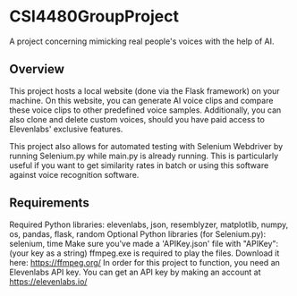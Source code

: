 # CSI4480GroupProject
A project concerning mimicking real people's voices with the help of AI.
## Overview

This project hosts a local website (done via the Flask framework) on your machine. On this website, you can generate AI voice clips and compare these voice clips to other predefined voice samples. Additionally, you can also clone and delete custom voices, should you have paid access to Elevenlabs' exclusive features.

This project also allows for automated testing with Selenium Webdriver by running Selenium.py while main.py is already running. This is particularly useful if you want to get similarity rates in batch or using this software against voice recognition software.



## Requirements
Required Python libraries: elevenlabs, json, resemblyzer, matplotlib, numpy, os, pandas, flask, random
Optional Python libraries (for Selenium.py): selenium, time
Make sure you've made a 'APIKey.json' file with "APIKey": (your key as a string)
ffmpeg.exe is required to play the files. Download it here: https://ffmpeg.org/
In order for this project to function, you need an Elevenlabs API key. You can get an API key by making an account at https://elevenlabs.io/
